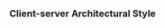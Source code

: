 <div id="title">

### Client-server Architectural Style

</div>
<div id="body">

<include src="./what/unit-inParent-asPanel.md" boilerplate  />

</div>
